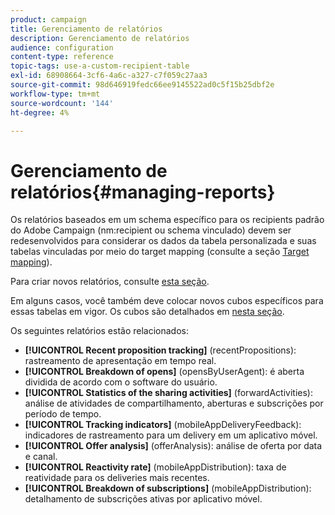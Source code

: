 ```yaml
---
product: campaign
title: Gerenciamento de relatórios
description: Gerenciamento de relatórios
audience: configuration
content-type: reference
topic-tags: use-a-custom-recipient-table
exl-id: 68908664-3cf6-4a6c-a327-c7f059c27aa3
source-git-commit: 98d646919fedc66ee9145522ad0c5f15b25dbf2e
workflow-type: tm+mt
source-wordcount: '144'
ht-degree: 4%

---
```


# Gerenciamento de relatórios{#managing-reports}

Os relatórios baseados em um schema específico para os recipients padrão do Adobe Campaign (nm:recipient ou schema vinculado) devem ser redesenvolvidos para considerar os dados da tabela personalizada e suas tabelas vinculadas por meio do target mapping (consulte a seção [Target mapping](../../configuration/using/target-mapping.md)).

Para criar novos relatórios, consulte [esta seção](../../reporting/using/about-reports-creation-in-campaign.md).

Em alguns casos, você também deve colocar novos cubos específicos para essas tabelas em vigor. Os cubos são detalhados em [nesta seção](../../reporting/using/about-cubes.md).

Os seguintes relatórios estão relacionados:

* **[!UICONTROL Recent proposition tracking]** (recentPropositions): rastreamento de apresentação em tempo real.
* **[!UICONTROL Breakdown of opens]** (opensByUserAgent): é aberta dividida de acordo com o software do usuário.
* **[!UICONTROL Statistics of the sharing activities]** (forwardActivities): análise de atividades de compartilhamento, aberturas e subscrições por período de tempo.
* **[!UICONTROL Tracking indicators]** (mobileAppDeliveryFeedback): indicadores de rastreamento para um delivery em um aplicativo móvel.
* **[!UICONTROL Offer analysis]** (offerAnalysis): análise de oferta por data e canal.
* **[!UICONTROL Reactivity rate]** (mobileAppDistribution): taxa de reatividade para os deliveries mais recentes.
* **[!UICONTROL Breakdown of subscriptions]** (mobileAppDistribution): detalhamento de subscrições ativas por aplicativo móvel.

